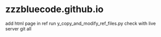 # zzzbluecode.github.io

add html page in ref
run y_copy_and_modify_ref_files.py
check with live server
git all